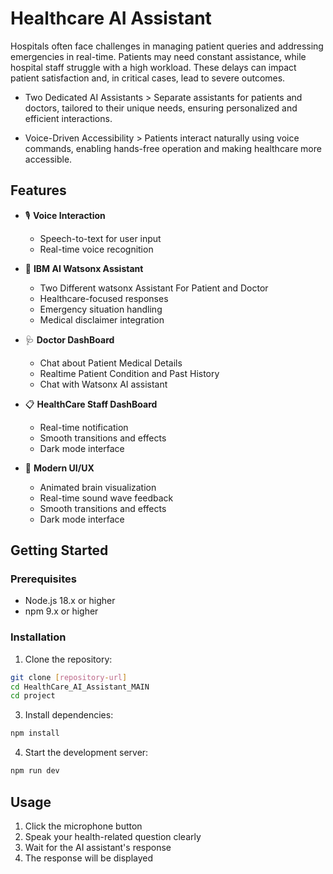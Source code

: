 # Healthcare AI Assistant

Hospitals often face challenges in managing patient queries and addressing emergencies in real-time. Patients may need constant assistance, while hospital staff struggle with a high workload. These delays can impact patient satisfaction and, in critical cases, lead to severe outcomes.
- Two Dedicated AI Assistants > Separate assistants for patients and doctors, tailored to their unique needs, ensuring personalized and efficient interactions.

- Voice-Driven Accessibility > Patients interact naturally using voice commands, enabling hands-free operation and making healthcare more accessible.


## Features

- 🎙️ **Voice Interaction**
  - Speech-to-text for user input
  - Real-time voice recognition

- 🧠 **IBM AI Watsonx Assistant**
  - Two Different watsonx Assistant For Patient and Doctor 
  - Healthcare-focused responses
  - Emergency situation handling
  - Medical disclaimer integration
    
- 🩺 **Doctor DashBoard**
  - Chat about Patient Medical Details
  - Realtime Patient Condition and Past History
  - Chat with Watsonx AI assistant

- 📋 **HealthCare Staff DashBoard**
  - Real-time notification
  - Smooth transitions and effects
  - Dark mode interface
    
- 💫 **Modern UI/UX**
  - Animated brain visualization
  - Real-time sound wave feedback
  - Smooth transitions and effects
  - Dark mode interface



## Getting Started

### Prerequisites

- Node.js 18.x or higher
- npm 9.x or higher

### Installation



1. Clone the repository:
```bash
git clone [repository-url]
cd HealthCare_AI_Assistant_MAIN
cd project
```


3. Install dependencies:
```bash
npm install
```
4. Start the development server:
```bash
npm run dev
```

## Usage

1. Click the microphone button 
2. Speak your health-related question clearly
3. Wait for the AI assistant's response
4. The response will be  displayed 







